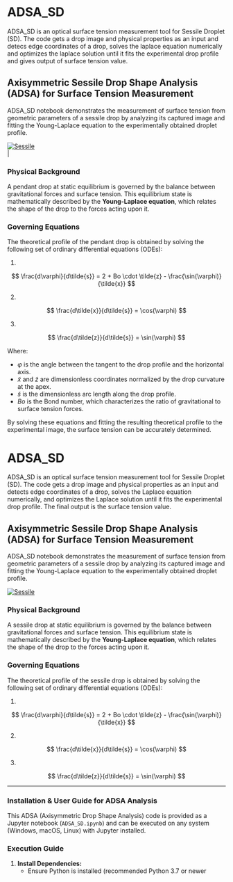 # ADSA_SD
ADSA_SD is an optical surface tension measurement tool for Sessile Droplet (SD). The code gets a drop image and physical properties as an input and detecs edge coordinates of a drop, solves the laplace equation numerically and optimizes the laplace solution until it fits the experimental drop profile and gives output of surface tension value.

## Axisymmetric Sessile Drop Shape Analysis (ADSA) for Surface Tension Measurement

ADSA_SD notebook demonstrates the measurement of surface tension from geometric parameters of a sessile drop by analyzing its captured image and fitting the Young-Laplace equation to the experimentally obtained droplet profile.

<a href="https://ibb.co/d4bx5c0L"><img src="https://i.ibb.co/k23vSyg9/Sessile.png" alt="Sessile" border="0"></a><br />|

### Physical Background

A pendant drop at static equilibrium is governed by the balance between gravitational forces and surface tension. This equilibrium state is mathematically described by the **Young-Laplace equation**, which relates the shape of the drop to the forces acting upon it.

### Governing Equations

The theoretical profile of the pendant drop is obtained by solving the following set of ordinary differential equations (ODEs):

1.

$$
\frac{d\varphi}{d\tilde{s}} = 2 + Bo \cdot \tilde{z} - \frac{\sin(\varphi)}{\tilde{x}}
$$

2.

$$
\frac{d\tilde{x}}{d\tilde{s}} = \cos(\varphi)
$$

3.

$$
\frac{d\tilde{z}}{d\tilde{s}} = \sin(\varphi)
$$

Where:

- $\varphi$ is the angle between the tangent to the drop profile and the horizontal axis.
- $\tilde{x}$ and $\tilde{z}$ are dimensionless coordinates normalized by the drop curvature at the apex.
- $\tilde{s}$ is the dimensionless arc length along the drop profile.
- $Bo$ is the Bond number, which characterizes the ratio of gravitational to surface tension forces.

By solving these equations and fitting the resulting theoretical profile to the experimental image, the surface tension can be accurately determined.

# ADSA_SD

ADSA_SD is an optical surface tension measurement tool for Sessile Droplet (SD). The code gets a drop image and physical properties as an input and detects edge coordinates of a drop, solves the Laplace equation numerically, and optimizes the Laplace solution until it fits the experimental drop profile. The final output is the surface tension value.

## Axisymmetric Sessile Drop Shape Analysis (ADSA) for Surface Tension Measurement

ADSA_SD notebook demonstrates the measurement of surface tension from geometric parameters of a sessile drop by analyzing its captured image and fitting the Young-Laplace equation to the experimentally obtained droplet profile.

<a href="https://ibb.co/d4bx5c0L"><img src="https://i.ibb.co/k23vSyg9/Sessile.png" alt="Sessile" border="0"></a>

### Physical Background

A sessile drop at static equilibrium is governed by the balance between gravitational forces and surface tension. This equilibrium state is mathematically described by the **Young-Laplace equation**, which relates the shape of the drop to the forces acting upon it.

### Governing Equations

The theoretical profile of the sessile drop is obtained by solving the following set of ordinary differential equations (ODEs):

1.
$$
\frac{d\varphi}{d\tilde{s}} = 2 + Bo \cdot \tilde{z} - \frac{\sin(\varphi)}{\tilde{x}}
$$

2.
$$
\frac{d\tilde{x}}{d\tilde{s}} = \cos(\varphi)
$$

3.
$$
\frac{d\tilde{z}}{d\tilde{s}} = \sin(\varphi)
$$

---

### Installation & User Guide for ADSA Analysis

This ADSA (Axisymmetric Drop Shape Analysis) code is provided as a Jupyter notebook (`ADSA_SD.ipynb`) and can be executed on any system (Windows, macOS, Linux) with Jupyter installed.

### Execution Guide

1. **Install Dependencies:**
   - Ensure Python is installed (recommended Python 3.7 or newer
